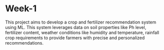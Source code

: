 # Week-1
This project aims to develop a crop and fertilizer recommendation system using ML. This system leverages data on soil properties like Ph level, fertilizer content, weather conditions like humidity and temperature, rainfall crop requirements to provide farmers with precise and personalized recommendations.
